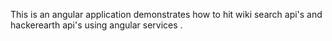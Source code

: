This is an angular application demonstrates how to hit wiki search api's and hackerearth api's using angular services .
